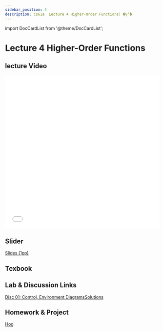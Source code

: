 ```yaml
---
sidebar_position: 4
description: cs61a  Lecture 4 Higher-Order Functions| �γ̱ʼ� 
---
```


import DocCardList from '@theme/DocCardList';


# Lecture 4 Higher-Order Functions
## lecture Video

<iframe src="//player.bilibili.com/player.html?aid=277746636&bvid=BV17c411f78k&cid=1311465503&p=1&high_quality=1&danmaku=0" scrolling="no" border="0" frameborder="no" framespacing="0" allowfullscreen="true" allowfullscreen="allowfullscreen" width="100%" height="500" scrolling="no" frameborder="0" sandbox="allow-top-navigation allow-same-origin allow-forms allow-scripts"> </iframe>

## Slider
[Slides (1pp)](/resource/cs61a/04-Higher-Order_Functions_1pp.pdf)
## Texbook


## Lab & Discussion Links
[Disc 01: Control, Environment Diagrams](./dis/disc01.md)[Solutions](./dis/sol-disc01.md)

## Homework & Project
[Hog](./project/hog.md)


<DocCardList />
